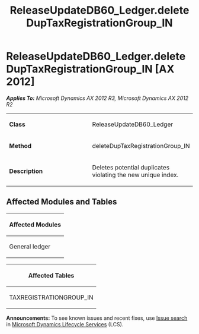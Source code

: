 ﻿---
title: ReleaseUpdateDB60_Ledger.deleteDupTaxRegistrationGroup_IN
TOCTitle: ReleaseUpdateDB60_Ledger.deleteDupTaxRegistrationGroup_IN
ms:assetid: 4b9ba196-23cd-7626-f8e1-2225f6d03553
ms:mtpsurl: https://msdn.microsoft.com/en-us/library/JJ685394(v=AX.60)
ms:contentKeyID: 49708088
ms.date: 05/18/2015
mtps_version: v=AX.60
---

# ReleaseUpdateDB60\_Ledger.deleteDupTaxRegistrationGroup\_IN [AX 2012]


_**Applies To:** Microsoft Dynamics AX 2012 R3, Microsoft Dynamics AX 2012 R2_

<table>
<colgroup>
<col style="width: 50%" />
<col style="width: 50%" />
</colgroup>
<tbody>
<tr class="odd">
<td><p><strong>Class</strong></p></td>
<td><p>ReleaseUpdateDB60_Ledger</p></td>
</tr>
<tr class="even">
<td><p><strong>Method</strong></p></td>
<td><p>deleteDupTaxRegistrationGroup_IN</p></td>
</tr>
<tr class="odd">
<td><p><strong>Description</strong></p></td>
<td><p>Deletes potential duplicates violating the new unique index.</p></td>
</tr>
</tbody>
</table>


## Affected Modules and Tables

<table>
<colgroup>
<col style="width: 100%" />
</colgroup>
<thead>
<tr class="header">
<th><p>Affected Modules</p></th>
</tr>
</thead>
<tbody>
<tr class="odd">
<td><p>General ledger</p></td>
</tr>
</tbody>
</table>


<table>
<colgroup>
<col style="width: 100%" />
</colgroup>
<thead>
<tr class="header">
<th><p>Affected Tables</p></th>
</tr>
</thead>
<tbody>
<tr class="odd">
<td><p>TAXREGISTRATIONGROUP_IN</p></td>
</tr>
</tbody>
</table>

  
**Announcements:** To see known issues and recent fixes, use [Issue search](http://go.microsoft.com/fwlink/?linkid=389258) in [Microsoft Dynamics Lifecycle Services](http://go.microsoft.com/fwlink/?linkid=306505) (LCS).


